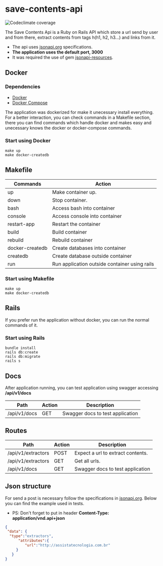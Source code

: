 # save-contents-api

![Codeclimate coverage](https://github.com/cdjohnnatha/save-contents/blob/master/coverage/coverage.svg)

The Save Contents Api is a Ruby on Rails API which store a url send by user and from there, extract contents from tags h(h1, h2, h3...) and links from it. 

* The api uses [jsonapi.org](http://jsonapi.org/) specifications. 
* **The application uses the default port, 3000**
* It was required the use of gem [jsonapi-resources](http://jsonapi-resources.com/v0.9/guide/serializer.html).

## Docker
### Dependencies
  * [Docker](https://docs.docker.com/install/)
  * [Docker Compose](https://docs.docker.com/compose/install/)
  
  The application was dockerized for make it unecessary install everything. For a better interaction, you can check commands in a Makefile section, there you can find commands which handle docker and makes easy and unecessary knows the docker or docker-compose commands.

### Start using Docker

```
make up
make docker-createdb
```


## Makefile

Commands          | Action                                         |
---               | ---                                            |
up                | Make container up.                             |
down              | Stop container.                                |
bash              | Access bash into container                     |
console           | Access console into container                  |
restart-app       | Restart the container                          |
build             | Build container                                |
rebuild           | Rebuild container                              |
docker-createdb   | Create databases into container                |
createdb          | Create database outside container              |
run               | Run application outside container using rails  |

### Start using Makefile

```
make up
make docker-createdb
```


## Rails
  If you prefer run the application without docker, you can run the normal commands of it.

### Start using Rails

```
bundle install
rails db:create
rails db:migrate
rails s
```

## Docs

After application running, you can test application using swagger accessing **/api/v1/docs**

Path                | Action  | Description                       |
---                 | ---     | ---                               |
/api/v1/docs        |  GET    | Swagger docs to test application  |


## Routes

Path                | Action  | Description                       |
---                 | ---     | ---                               |
/api/v1/extractors  |  POST   | Expect a url to extract contents. |
/api/v1/extractors  |  GET    | Get all urls.			  |
/api/v1/docs        |  GET    | Swagger docs to test application  |

## Json structure

For send a post is necessary follow the specifications in [jsonapi.org](http://jsonapi.org/). Below you can find the example used in tests. 

* PS: Don't forget to put in header **Content-Type: application/vnd.api+json**

```json
{
 "data": {
  "type":"extractors", 
	  "attributes":{
		 "url":"http://assistatecnologia.com.br"
     }
   }
}
```
